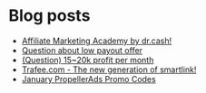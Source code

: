 # Blog posts
<!-- BLOG-POST-LIST:START -->
- [Affiliate Marketing Academy by dr.cash!](https://afflift.com/f/threads/affiliate-marketing-academy-by-dr-cash.9784/)
- [Question about low payout offer](https://afflift.com/f/threads/question-about-low-payout-offer.10172/)
- [&lpar;Question&rpar; 15~20k profit per month](https://afflift.com/f/threads/question-15-20k-profit-per-month.10173/)
- [Trafee.com - The new generation of smartlink!](https://afflift.com/f/threads/trafee-com-the-new-generation-of-smartlink.6265/)
- [January PropellerAds Promo Codes](https://afflift.com/f/threads/january-propellerads-promo-codes.10169/)
<!-- BLOG-POST-LIST:END -->
